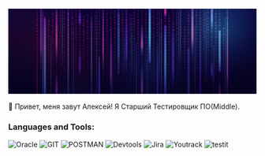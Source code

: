 ![Header](assets/1.png)

👋 Привет, меня завут Алексей! Я Старший Тестировщик ПО(Middle).

### Languages and Tools:
![Oracle](https://img.shields.io/badge/-Oracle-090909?style=for-the-badge&logo=Oracle&logoColor=47C5FB)
![GIT](https://img.shields.io/badge/-GIT-090909?style=for-the-badge&logo=GIT&logoColor=#F44D27)
![POSTMAN](https://img.shields.io/badge/-POSTMAN-090909?style=for-the-badge&logo=POSTMAN&logoColor=#FF6C37)
![Devtools](https://img.shields.io/badge/-Devtools-090909?style=for-the-badge&logo=Devtools&logoColor=#FF6C37)
![Jira](https://img.shields.io/badge/-Jira-090909?style=for-the-badge&logo=Jira&logoColor=47C5FB)
![Youtrack](https://img.shields.io/badge/-Youtrack-090909?style=for-the-badge&logo=Youtack&logoColor=47C5FB)
![testit](https://img.shields.io/badge/-testit-090909?style=for-the-badge&logo=testit&logoColor=47C5FB)



<!---
Dudnik-AS/Dudnik-AS is a ✨ special ✨ repository because its `README.md` (this file) appears on your GitHub profile.
You can click the Preview link to take a look at your changes.
--->
